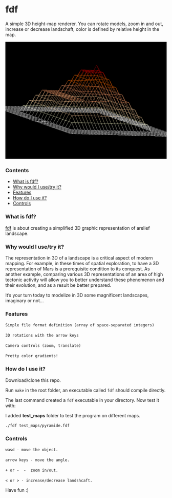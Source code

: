 # fdf

A simple 3D height-map renderer. You can rotate models, zoom in and out, increase or decrease landschaft, color is defined by relative height in the map.

![alt text](https://github.com/Aliba777/42-School-Projects/blob/master/fdf/screenshot_fdf.png)

### Contents
* [What is fdf?](#what-is-fdf)
* [Why would I use/try it?](#why-would-i-usetry-it)
* [Features](#features)
* [How do I use it?](#how-do-i-use-it)
* [Controls](#controls)

### What is fdf?

[fdf][1] is about creating a simplified 3D graphic representation of arelief landscape.

### Why would I use/try it?

The representation in 3D of a landscape is a critical aspect of modern mapping. For
example, in these times of spatial exploration, to have a 3D representation of Mars is a
prerequisite condition to its conquest. As another example, comparing various 3D representations
of an area of high tectonic activity will allow you to better understand these
phenomenon and their evolution, and as a result be better prepared.

It’s your turn today to modelize in 3D some magnificent landscapes, imaginary or
not...

### Features
  
 	Simple file format definition (array of space-separated integers)
  
 	3D rotations with the arrow keys
  
 	Camera controls (zoom, translate)
  
 	Pretty color gradients!
    
### How do I use it?

Download/clone this repo.

Run `make` in the root folder, an executable called `fdf` should compile directly.

The last command created a `fdf` executable in your directory. Now test it with:


I added **test_maps** folder to test the program on different maps.

	./fdf test_maps/pyramide.fdf

### Controls

	wasd - move the object.
  
  	arrow keys - move the angle.
  
 	+ or -  -  zoom in/out.
  
  	< or > - increase/decrease landshcaft.

Have fun :)

[1]: https://github.com/Aliba777/42-School-Projects/blob/master/fdf/fdf.en.pdf "fdf PDF"
[2]: http://42.us.org "42 USA"
[14]: https://github.com/Aliba777/42-School-Projects/tree/master/libft
